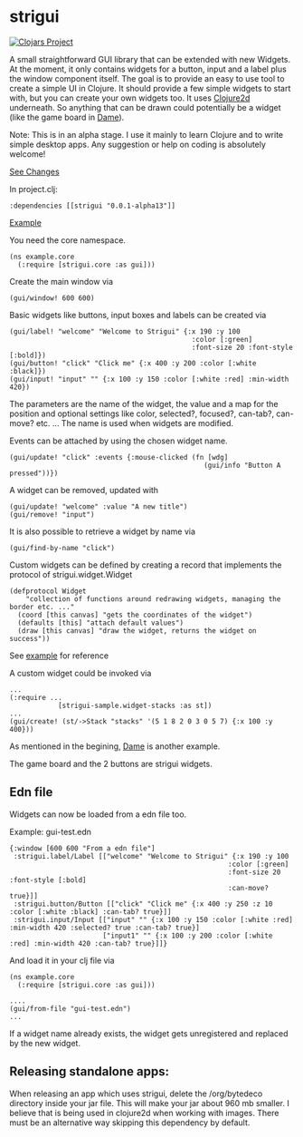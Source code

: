 # strigui

[![Clojars Project](https://img.shields.io/clojars/v/strigui.svg)](https://clojars.org/strigui)

A small straightforward GUI library that can be extended with new Widgets. At the moment, it only contains widgets for a button, input and a label plus the window component itself.
The goal is to provide an easy to use tool to create a simple UI in Clojure. It should provide a few simple widgets to start with,
but you can create your own widgets too. 
It uses [Clojure2d](https://github.com/Clojure2D/clojure2d) underneath. So anything that can be drawn could potentially be a widget (like the game board in [Dame](https://github.com/MikeHardIce/Dame)).

Note: This is in an alpha stage. I use it mainly to learn Clojure and to write simple desktop apps. Any suggestion or help on coding is absolutely welcome!

[See Changes](CHANGES.md)

In project.clj:

```
:dependencies [[strigui "0.0.1-alpha13"]]
```
[Example](https://github.com/MikeHardIce/strigui-sample)

You need the core namespace.

```
(ns example.core
  (:require [strigui.core :as gui]))

```
Create the main window via

```
(gui/window! 600 600)
```

Basic widgets like buttons, input boxes and labels can be created via

```
(gui/label! "welcome" "Welcome to Strigui" {:x 190 :y 100
                                             :color [:green]
                                             :font-size 20 :font-style [:bold]})
(gui/button! "click" "Click me" {:x 400 :y 200 :color [:white :black]})
(gui/input! "input" "" {:x 100 :y 150 :color [:white :red] :min-width 420})
```
The parameters are the name of the widget, the value and a map for the position and optional settings like color, selected?, focused?, can-tab?, can-move? etc. ...
The name is used when widgets are modified.

Events can be attached by using the chosen widget name.

```
(gui/update! "click" :events {:mouse-clicked (fn [wdg]
                                                (gui/info "Button A pressed"))})
```

A widget can be removed, updated with

```
(gui/update! "welcome" :value "A new title")
(gui/remove! "input")
```

It is also possible to retrieve a widget by name via
```
(gui/find-by-name "click")
```

Custom widgets can be defined by creating a record that implements the protocol of strigui.widget.Widget

```
(defprotocol Widget 
    "collection of functions around redrawing widgets, managing the border etc. ..."
  (coord [this canvas] "gets the coordinates of the widget")
  (defaults [this] "attach default values")
  (draw [this canvas] "draw the widget, returns the widget on success"))

```
See [example](https://github.com/MikeHardIce/strigui-sample/blob/main/src/strigui_sample/widget_stacks.clj#L42) for reference

A custom widget could be invoked via

```
...
(:require ...
            [strigui-sample.widget-stacks :as st])
...
(gui/create! (st/->Stack "stacks" '(5 1 8 2 0 3 0 5 7) {:x 100 :y 400}))
```

As mentioned in the begining, [Dame](https://github.com/MikeHardIce/Dame) is another example.

The game board and the 2 buttons are strigui widgets.

## Edn file

Widgets can now be loaded from a edn file too.

Example:
gui-test.edn
```
{:window [600 600 "From a edn file"]
 :strigui.label/Label [["welcome" "Welcome to Strigui" {:x 190 :y 100
                                                      :color [:green]
                                                      :font-size 20 :font-style [:bold]
                                                      :can-move? true}]]
 :strigui.button/Button [["click" "Click me" {:x 400 :y 250 :z 10 :color [:white :black] :can-tab? true}]]
 :strigui.input/Input [["input" "" {:x 100 :y 150 :color [:white :red] :min-width 420 :selected? true :can-tab? true}]
                       ["input1" "" {:x 100 :y 200 :color [:white :red] :min-width 420 :can-tab? true}]]}
```

And load it in your clj file via
```
(ns example.core
  (:require [strigui.core :as gui]))

....
(gui/from-file "gui-test.edn")
...
```

If a widget name already exists, the widget gets unregistered and replaced by the new widget.

## Releasing standalone apps:

When releasing an app which uses strigui, delete the /org/bytedeco directory inside your jar file.
This will make your jar about 960 mb smaller. I believe that is being used in clojure2d when working with images. There must be an alternative way skipping this dependency by default.